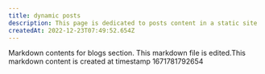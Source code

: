 ```yaml
---
title: dynamic posts
description: This page is dedicated to posts content in a static site
createdAt: 2022-12-23T07:49:52.654Z
---
```

Markdown contents for blogs section.
This markdown file is edited.This markdown content is created at timestamp 1671781792654